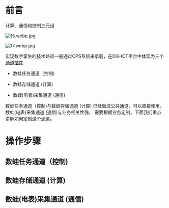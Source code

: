   # 前言
  
  计算、通信和控制三元组
  
  ![15.webp.jpg](http://dgiot-1253666439.cos.ap-shanghai-fsi.myqcloud.com/shuwa_tech/zh/blog/knowledge/instruct4.0/15.webp.jpg)
  
  ![17.webp.jpg](http://dgiot-1253666439.cos.ap-shanghai-fsi.myqcloud.com/shuwa_tech/zh/blog/knowledge/instruct4.0/17.webp.jpg)
   
   实现数字孪生的技术路径一般通过CPS系统来承载，在DG-IOT平台中体现为三个[通道插件](zh/backend/dgiot/plugin/README.md)
   
   + 数蛙任务通道（控制)
   
   + 数蛙存储通道 (计算)
   
   + 数蛙(电表)采集通道 (通信) 
  
   数蛙任务通道（控制)与数蛙存储通道 (计算) 已经做成公共通道，可以直接使用，数蛙(电表)采集通道 (通信)与业务相关性强，
   需要根据业务定制，下面我们重点讲解如何定制这个通道。
   
  
  # 操作步骤
   
  ## 数蛙任务通道（控制)
   
  ## 数蛙存储通道 (计算)
   
  ## 数蛙(电表)采集通道 (通信)
 
